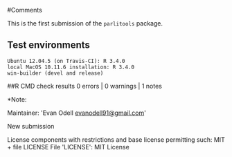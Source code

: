 

#Comments 

This is the first submission of the `parlitools` package.

## Test environments

    Ubuntu 12.04.5 (on Travis-CI): R 3.4.0
    local MacOS 10.11.6 installation: R 3.4.0
    win-builder (devel and release)

##R CMD check results 0 errors | 0 warnings | 1 notes

*Note: 

Maintainer: 'Evan Odell <evanodell91@gmail.com>'

New submission

License components with restrictions and base license permitting such:
  MIT + file LICENSE
File 'LICENSE':
  MIT License

